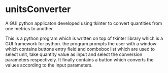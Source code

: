 # unitsConverter
 A GUI python applicaton developed using tkinter to convert quantities from one metrics to another.

This is a python program which is written on top of tkinter library which is a GUI framework for python.
the program prompts the user with a window which contains buttons entry field and combobox list which are used to select unit, take quantity value as input and select the conversion parameters respectively.
It finally contains a button which converts the values according to the input parameters.